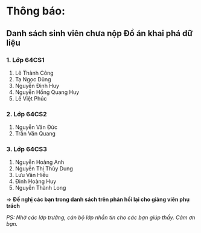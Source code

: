 # Thông báo:
## Danh sách sinh viên chưa nộp Đồ án khai phá dữ liệu
### 1. Lớp 64CS1
  1) Lê Thành Công
  2) Tạ Ngọc Dũng
  3) Nguyễn Đình Huy
  4) Nguyễn Hồng Quang Huy
  5) Lê Việt Phúc

### 2. Lớp 64CS2
  1) Nguyễn Văn Đức
  2) Trần Văn Quang
  
### 3. Lớp 64CS3
  1) Nguyễn Hoàng Anh
  2) Nguyễn Thị Thùy Dung
  3) Lưu Văn Hiếu
  4) Đinh Hoàng Huy
  5) Nguyễn Thành Long

$\Rightarrow$ **Đề nghị các bạn trong danh sách trên phản hồi lại cho giảng viên phụ trách**

_PS: Nhờ các lớp trưởng, cán bộ lớp nhắn tin cho các bạn giúp thầy. Cảm ơn bạn._
